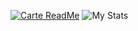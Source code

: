 [![Carte ReadMe](https://github-readme-stats.vercel.app/api/pin/?username=anuraghazra&repo=github-readme-stats)](https://github.com/anuraghazra/github-readme-stats)
![My Stats](https://github-readme-stats.vercel.app/api?username=npacqueriaud&show_icons=true&theme=tokyonight&include_all_commits=true)
